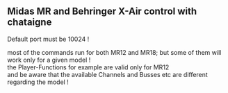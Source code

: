 ## Midas MR and Behringer X-Air control with chataigne
Default port must be 10024 !

most of the commands run for both MR12 and MR18; but some of them will work only for a given model !   
the Player-Functions for example are valid only for MR12   
and be aware that the available Channels and Busses etc are different regarding the model !   
